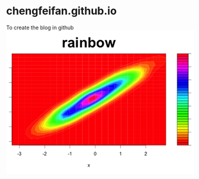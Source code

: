 # chengfeifan.github.io
To create the blog in github
![picture](https://github.com/chengfeifan/chengfeifan.github.io/blob/master/images/rainbow.png)
